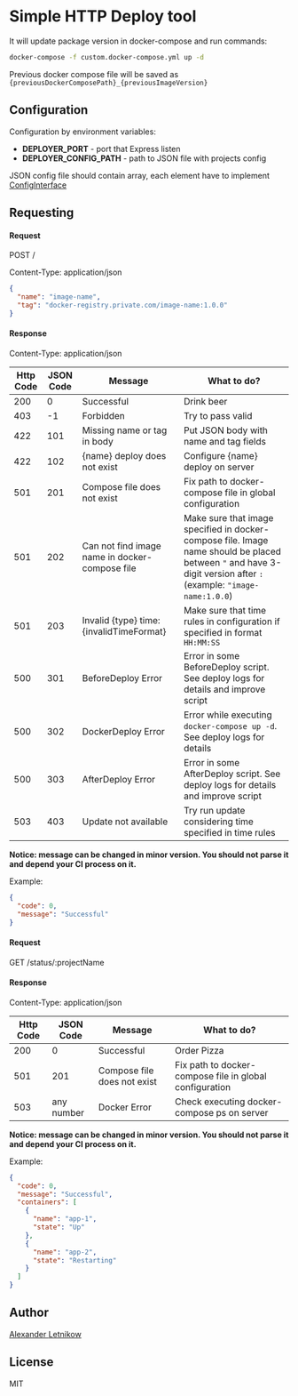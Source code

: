 # Simple HTTP Deploy tool
It will update package version in docker-compose and run commands:
```bash
docker-compose -f custom.docker-compose.yml up -d
```
Previous docker compose file will be saved as `{previousDockerComposePath}_{previousImageVersion}`

## Configuration
Configuration by environment variables:
- **DEPLOYER_PORT** - port that Express listen
- **DEPLOYER_CONFIG_PATH** - path to JSON file with projects config

JSON config file should contain array, each element have to implement [ConfigInterface](src/ConfigInterface.ts)

## Requesting

#### Request
POST / 

Content-Type: application/json

```json
{
  "name": "image-name",
  "tag": "docker-registry.private.com/image-name:1.0.0"
}
```

#### Response
Content-Type: application/json

| Http Code 	| JSON Code 	| Message                                        	| What to do?                                                                                                                                                      	|
|-----------	|-----------	|------------------------------------------------	|------------------------------------------------------------------------------------------------------------------------------------------------------------------	|
| 200       	| 0         	| Successful                                     	| Drink beer                                                                                                                                                       	|
| 403       	| -1        	| Forbidden                                      	| Try to pass valid                                                                                                                                                	|
| 422       	| 101       	| Missing name or tag in body                    	| Put JSON body with name and tag fields                                                                                                                           	|
| 422       	| 102       	| {name} deploy does not exist                   	| Configure {name} deploy on server                                                                                                                                	|
| 501       	| 201       	| Compose file does not exist                    	| Fix path to docker-compose file in global configuration                                                                                                          	|
| 501       	| 202       	| Can not find image name in docker-compose file 	| Make sure that image specified in docker-compose file. Image name should be placed between `"` and have 3-digit version after `:` (example: `"image-name:1.0.0`) 	|
| 501       	| 203       	| Invalid {type} time: {invalidTimeFormat}       	| Make sure that time rules in configuration if specified in format `HH:MM:SS`                                                                                     	|
| 500       	| 301       	| BeforeDeploy Error                             	| Error in some BeforeDeploy script. See deploy logs for details and improve script                                                                                	|
| 500       	| 302       	| DockerDeploy Error                             	| Error while executing `docker-compose up -d`. See deploy logs for details                                                                                        	|
| 500       	| 303       	| AfterDeploy Error                              	| Error in some AfterDeploy script. See deploy logs for details and improve script                                                                                 	|
| 503       	| 403       	| Update not available                           	| Try run update considering time specified in time rules                                                                                        	                  |

**Notice: message can be changed in minor version. You should not parse it and depend your CI process on it.**

Example:
```json
{
  "code": 0,
  "message": "Successful"
}
```

#### Request
GET /status/:projectName

#### Response
Content-Type: application/json

| Http Code | JSON Code   | Message                     | What to do?                                             |
|---------- |------------ |---------------------------  |-------------------------------------------------------- |
| 200       | 0           | Successful                  | Order Pizza                                             |
| 501       | 201       	| Compose file does not exist | Fix path to docker-compose file in global configuration |
| 503       | any number  | Docker Error                | Check executing docker-compose ps on server             |    

**Notice: message can be changed in minor version. You should not parse it and depend your CI process on it.**

Example:
```json
{
  "code": 0,
  "message": "Successful",
  "containers": [
    {
      "name": "app-1",
      "state": "Up"
    },
    {
      "name": "app-2",
      "state": "Restarting"
    }
  ]
}
```

## Author
[Alexander <horat1us> Letnikow](mailto:reclamme@gmail.com)

## License
MIT
